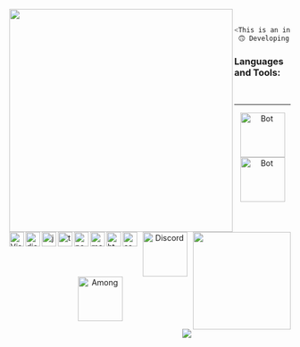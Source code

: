 
<a href="https://github.com/elttayman"><img align="left" src="https://i.imgur.com/HhuBDlS.gif" width='400'></a>
<a href="https://www.buymeacoffee.com/elttayman"><img align="right" src="https://img.buymeacoffee.com/button-api/?text=Buy me a hot dog&emoji=🌭&slug=elttayman&button_colour=5F7FFF&font_colour=ffffff&font_family=Poppins&outline_colour=000000&coffee_colour=FFDD00" width='175'></a> <br />


```js
<This is an introduction>
 🙃 Developing The Bro Bots, two discord bots
```

### Languages and Tools:

<img align="left" alt="Visual Studio Code" width="26px" src="https://i.imgur.com/LwSdAlE.png" />
<img align="left" alt="discord.js" width="26px" src="https://i.imgur.com/SI1DZf3.png" />
<img align="left" alt="js" width="26px" src="https://i.imgur.com/3u1wzwE.png" />
<img align="left" alt="ts" width="26px" src="https://i.imgur.com/vSgFULR.png" />
<img align="left" alt="node.js" width="26px" src="https://seeklogo.com/images/N/nodejs-logo-FBE122E377-seeklogo.com.png" /> 
<img align="left" alt="mongodb" width="26px" src="https://i.imgur.com/BYdgNwt.png" />  
<img align="left" alt="html" width="26px" src="https://i.imgur.com/PZ44WAF_d.webp?maxwidth=640&shape=thumb&fidelity=medium" /> <img align="left" alt="css" width="26px" src="https://i.imgur.com/4eIE4kN_d.webp?maxwidth=640&shape=thumb&fidelity=medium" /> <br />


---

<p align="center">

<a href="https://top.gg/bot/820636341788344321">

   <img src="https://cdn.discordapp.com/attachments/820348563128975360/820723238548013056/PicsArt_03-14-07.19.24.png" alt="Bot" width="80"/>

   </a>
   
 <a href="https://top.gg/bot/800074066949832714">

   <img src="https://cdn.discordapp.com/attachments/820348563128975360/820723238791020544/PicsArt_03-14-07.08.52.png" alt="Bot" width="80"/>

   </a>

   <a href="https://discord.gg/J8RNPvsKPc">

   <img src="https://user-images.githubusercontent.com/59381835/92191514-d649ad80-ee18-11ea-9bc4-e95c7a122a99.png" alt="Discord" width="80"/>

   </a>

   <a href="https://discord.gg/z2hkuccWdC">
    <img src="https://i.redd.it/vqf8h73gvv961.png" alt="Among" width="80"/>
  </a>
</p>


<a href="https://top.gg/bot/800074066949832714"><img align="right" src="https://komarev.com/ghpvc/?username=elttayman&label=profile+views&style=flat-square"></a>
